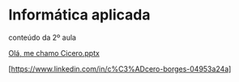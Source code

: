 # Informática aplicada
conteúdo da 2º aula

[Olá, me chamo Cicero.pptx](https://github.com/CiceroAborges/stunning-octo-enigma/files/12325879/Ola.me.chamo.Cicero.pptx)


[https://www.linkedin.com/in/c%C3%ADcero-borges-04953a24a]





